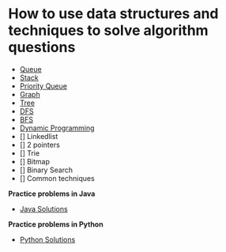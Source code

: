 # How to use data structures and techniques to solve algorithm questions

- [Queue](./queue.md)
- [Stack](./stack.md)
- [Priority Queue](./priorityQueue.md)
- [Graph](./graph.md)
- [Tree](./tree.md)
- [DFS](./DFS.md)
- [BFS](./BFS.md)
- [Dynamic Programming](./dynamic.md)
- [] Linkedlist
- [] 2 pointers
- [] Trie
- [] Bitmap
- [] Binary Search
- [] Common techniques


**Practice problems in Java**
- [Java Solutions](https://github.com/fallingleaf/javaAlgorithm/tree/master/src/topic)

**Practice problems in Python**
- [Python Solutions](https://github.com/fallingleaf/algorithm/tree/master/algorithms)
